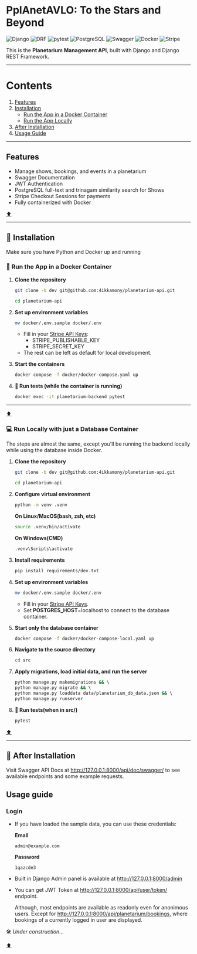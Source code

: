 # PplAnetAVLO: To the Stars and Beyond

![Django](https://img.shields.io/badge/Django-5.1-blue?logo=django)
![DRF](https://img.shields.io/badge/DRF-3.15-red?logo=django)
![pytest](https://img.shields.io/badge/pytest-8.3-blue?logo=pytest)
![PostgreSQL](https://img.shields.io/badge/PostgreSQL-17-blue?logo=PostgreSQL&logoColor=blue)
![Swagger](https://img.shields.io/badge/Swagger-UI-lightgreen?logo=swagger)
![Docker](https://img.shields.io/badge/Docker-28.0-blue?logo=docker)
![Stripe](https://img.shields.io/badge/Stripe-API-violet?logo=stripe)

This is the **Planetarium Management API**, built with Django and Django REST Framework.

---
# Contents
1. [Features](#features)
3. [Installation](#-installation)
   - [Run the App in a Docker Container](#-run-the-app-in-a-docker-container)
   - [Run the App Locally](#-run-locally-with-just-a-database-container)
5. [After Installation](#-after-installation)
6. [Usage Guide](#usage-guide)
---

## Features

- Manage shows, bookings, and events in a planetarium
- Swagger Documentation
- JWT Authentication
- PostgreSQL full-text and trinagam similarity search for Shows
- Stripe Checkout Sessions for payments
- Fully containerized with Docker

[⬆️](#contents)

---
## 🚀 Installation
   Make sure you have Python and Docker up and running

### 🐳 Run the App in a Docker Container

1. **Clone the repository**  
   ```sh
   git clone -b dev git@github.com:4ikkamony/planetarium-api.git
   ```  
   ```sh
   cd planetarium-api
   ```  

3. **Set up environment variables**  
   ```sh
   mv docker/.env.sample docker/.env
   ```  

   - Fill in your [Stripe API Keys](https://support.stripe.com/questions/what-are-stripe-api-keys-and-how-to-find-them):  
     - STRIPE_PUBLISHABLE_KEY  
     - STRIPE_SECRET_KEY  
   - The rest can be left as default for local development.  

4. **Start the containers**  
   ```sh
   docker compose -f docker/docker-compose.yaml up  
   ```
5. **🧪 Run tests (while the container is running)**  
   ```sh
   docker exec -it planetarium-backend pytest  
   ```
---

[⬆️](#contents)

### 💻 Run Locally with just a Database Container

The steps are almost the same, except you'll be running the backend locally while using the database inside Docker.

1. **Clone the repository**  
   ```sh
   git clone -b dev git@github.com:4ikkamony/planetarium-api.git  
   ```
   ```sh
   cd planetarium-api  
   ```

2. **Configure virtual environment**
   ```sh
   python -m venv .venv
   ```
   **On Linux/MacOS(bash, zsh, etc)**
   ```sh
   source .venv/bin/activate 
   ```
   **On Windows(CMD)**
   ```sh
   .venv\Scripts\activate
   ```

3. **Install requirements**
   ```sh
   pip install requirements/dev.txt
   ```
   
5. **Set up environment variables**  
   ```sh
   mv docker/.env.sample docker/.env  
   ```
   - Fill in your [Stripe API Keys](https://support.stripe.com/questions/what-are-stripe-api-keys-and-how-to-find-them).  
   - Set **POSTGRES_HOST**=localhost to connect to the database container.  

6. **Start only the database container**  
   ```sh
   docker compose -f docker/docker-compose-local.yaml up  
   ```

7. **Navigate to the source directory**  
   ```sh
   cd src  
   ```
   
8. **Apply migrations, load initial data, and run the server**  
   ```sh
   python manage.py makemigrations && \  
   python manage.py migrate && \  
   python manage.py loaddata data/planetarium_db_data.json && \  
   python manage.py runserver  
   ```

9. **🧪 Run tests(when in src/)**   
   ```sh
   pytest
   ```  

[⬆️](#contents)

---

## 📖 After Installation  
Visit Swagger API Docs at http://127.0.0.1:8000/api/doc/swagger/ to see available endpoints and some example requests.

## Usage guide
### Login
- If you have loaded the sample data, you can use these credentials:

  **Email**
  ```
  admin@example.com
  ```
  **Password**
  ```
  1qazcde3
  ```

- Built in Django Admin panel is available at http://127.0.0.1:8000/admin

- You can get JWT Token at http://127.0.0.1:8000/api/user/token/ endpoint.

    Although, most endpoints are available as readonly even for anonimous users.
    Except for http://127.0.0.1:8000/api/planetarium/bookings, where bookings of a currently logged in
    user are displayed.
  

🛠️ *Under construction...*

[⬆️](#contents)
